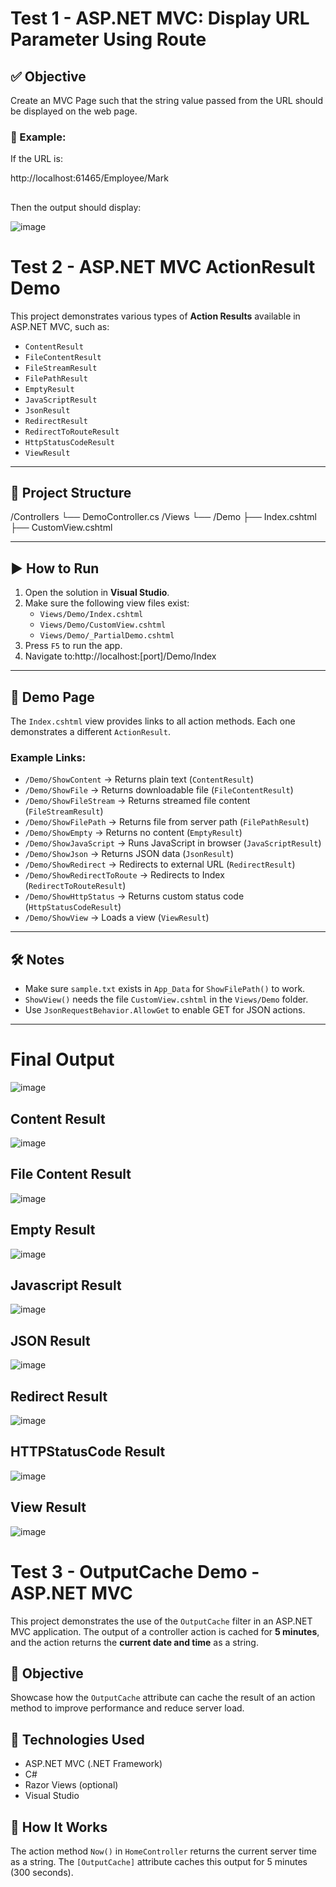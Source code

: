 # Test 1 - ASP.NET MVC: Display URL Parameter Using Route

## ✅ Objective

Create an MVC Page such that the string value passed from the URL should be displayed on the web page.

### 📌 Example:

If the URL is:

http://localhost:61465/Employee/Mark

## 
Then the output should display:

![image](https://github.com/user-attachments/assets/35fbf1c5-2c44-47cc-898c-c6e5c6f34809)

# Test 2 - ASP.NET MVC ActionResult Demo

This project demonstrates various types of **Action Results** available in ASP.NET MVC, such as:

- `ContentResult`
- `FileContentResult`
- `FileStreamResult`
- `FilePathResult`
- `EmptyResult`
- `JavaScriptResult`
- `JsonResult`
- `RedirectResult`
- `RedirectToRouteResult`
- `HttpStatusCodeResult`
- `ViewResult`

---

## 📂 Project Structure
/Controllers └── DemoController.cs /Views └── /Demo ├── Index.cshtml ├── CustomView.cshtml 


---

## ▶️ How to Run

1. Open the solution in **Visual Studio**.
2. Make sure the following view files exist:
   - `Views/Demo/Index.cshtml`
   - `Views/Demo/CustomView.cshtml`
   - `Views/Demo/_PartialDemo.cshtml`
3. Press `F5` to run the app.
4. Navigate to:http://localhost:[port]/Demo/Index

   
---

## 📄 Demo Page

The `Index.cshtml` view provides links to all action methods. Each one demonstrates a different `ActionResult`.

### Example Links:

- `/Demo/ShowContent` → Returns plain text (`ContentResult`)
- `/Demo/ShowFile` → Returns downloadable file (`FileContentResult`)
- `/Demo/ShowFileStream` → Returns streamed file content (`FileStreamResult`)
- `/Demo/ShowFilePath` → Returns file from server path (`FilePathResult`)
- `/Demo/ShowEmpty` → Returns no content (`EmptyResult`)
- `/Demo/ShowJavaScript` → Runs JavaScript in browser (`JavaScriptResult`)
- `/Demo/ShowJson` → Returns JSON data (`JsonResult`)
- `/Demo/ShowRedirect` → Redirects to external URL (`RedirectResult`)
- `/Demo/ShowRedirectToRoute` → Redirects to Index (`RedirectToRouteResult`)
- `/Demo/ShowHttpStatus` → Returns custom status code (`HttpStatusCodeResult`)
- `/Demo/ShowView` → Loads a view (`ViewResult`)

---

## 🛠️ Notes

- Make sure `sample.txt` exists in `App_Data` for `ShowFilePath()` to work.
- `ShowView()` needs the file `CustomView.cshtml` in the `Views/Demo` folder.
- Use `JsonRequestBehavior.AllowGet` to enable GET for JSON actions.

---
# Final Output
![image](https://github.com/user-attachments/assets/385547c9-9d4e-4585-9103-8bef78ac2205)

## Content Result 
![image](https://github.com/user-attachments/assets/500ac77d-e9d9-4ae0-ac33-92e5f86eabd7)

## File Content Result 
![image](https://github.com/user-attachments/assets/3fbc3fe1-db79-4efc-bbb0-e765d7295e6e)

## Empty Result 
![image](https://github.com/user-attachments/assets/c2505556-915c-4fd6-bbc4-15fa6420b296)

## Javascript Result 
![image](https://github.com/user-attachments/assets/da5ee0b9-0b99-418f-bc3c-24152a3a10f9)

## JSON Result 
![image](https://github.com/user-attachments/assets/faa04a1d-2c9b-4c66-b502-779a67d906ac)

## Redirect Result
![image](https://github.com/user-attachments/assets/182a86a1-26d3-4ac8-b600-6e46d835b81b)

## HTTPStatusCode Result 
![image](https://github.com/user-attachments/assets/02e5e0c7-cafb-45a8-842e-e007058a4bde)

## View Result
![image](https://github.com/user-attachments/assets/fb2ee979-b0c8-404a-b387-71ce04da529b)

# Test 3 - OutputCache Demo - ASP.NET MVC

This project demonstrates the use of the `OutputCache` filter in an ASP.NET MVC application. The output of a controller action is cached for **5 minutes**, and the action returns the **current date and time** as a string.

## 🧪 Objective

Showcase how the `OutputCache` attribute can cache the result of an action method to improve performance and reduce server load.

## 🔧 Technologies Used

- ASP.NET MVC (.NET Framework)
- C#
- Razor Views (optional)
- Visual Studio

## 🚀 How It Works

The action method `Now()` in `HomeController` returns the current server time as a string. The `[OutputCache]` attribute caches this output for 5 minutes (300 seconds).




















